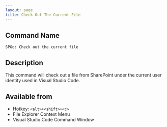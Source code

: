 ```yaml
---
layout: page
title: Check Out The Current File
---
```


## Command Name

`SPGo: Check out the current file`

## Description

This command will check out a file from SharePoint under the current user identity used in Visual Studio Code.

## Available from

* Hotkey: `<alt>+<shift>+<c>`
* File Explorer Context Menu
* Visual Studio Code Command Window
